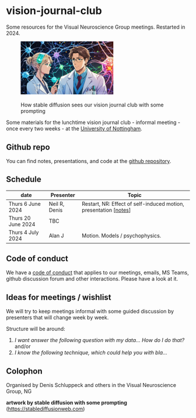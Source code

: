 # vision-journal-club

Some resources for the Visual Neuroscience Group meetings. Restarted in 2024.

<figure>

<img src="images/journal-club-image.jpg" width="60%"/>
<br><br>

<caption>How stable diffusion sees our vision journal club with some prompting</caption>
</figure>

Some materials for the lunchtime vision journal club - informal meeting - once every two weeks - at the [University of Nottingham](https://www.nottingham.ac.uk/psychology/).

## Github repo

You can find notes, presentations, and code at the [github repository](https://github.com/schluppeck/vision-journal-club).

## Schedule

| date            | Presenter   | Topic                                                     |
| --------------- | ----------- | --------------------------------------------------------- |
| Thurs 6 June 2024| Neil R, Denis  | Restart, NR: Effect of self-induced motion, presentation [[notes][initial-notes]] |
| Thurs 20 June 2024 | TBC  | |
| Thurs 4 July 2024 | Alan J | Motion. Models / psychophysics. |


[initial-notes]: ./presentations/2024-06-06-meeting.md 

## Code of conduct

We have a [code of conduct](./CODE-OF-CONDUCT.md) that applies to our meetings, emails, MS Teams, github discussion forum and other interactions. Please have a look at it.

## Ideas for meetings / wishlist

We will try to keep meetings informal with some guided discussion by presenters that will change week by week.

Structure will be around:

1. *I want answer the following question with my data... How do I do that?* and/or
2. *I know the following technique, which could help you with bla...*

## Colophon

Organised by Denis Schluppeck and others in the Visual Neuroscience Group, NG

**artwork by stable diffusion with some prompting** (https://stablediffusionweb.com)
